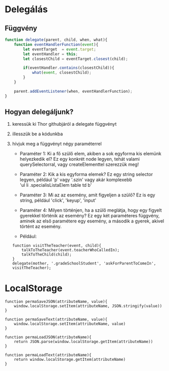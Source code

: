 # Delegálás
## Függvény
```js
function delegate(parent, child, when, what){
    function eventHandlerFunction(event){
        let eventTarget  = event.target;
        let eventHandler = this;
        let closestChild = eventTarget.closest(child);

        if(eventHandler.contains(closestChild)){
            what(event, closestChild);
        }
    }

    parent.addEventListener(when, eventHandlerFunction);
}
```

## Hogyan delegáljunk?
1. keressük ki Thor githubjáról a delegate függvényt
2. illesszük be a kódunkba
3. hívjuk meg a függvényt négy paraméterrel
    - Paraméter 1: Ki a fő szülő elem, akiben a sok egyforma kis elemünk helyezkedik el?
                 Ez egy konkrét node legyen, tehát valami querySelectorral, vagy createElementtel szerezzük meg!
    - Paraméter 2: Kik a kis egyforma elemek?
                 Ez egy string selector legyen, például 'p' vagy '.szin' vagy akár komplexebb  
                 'ul li .specialisListaElem table td b'
    - Paraméter 3: Mi az az esemény, amit figyeljen a szülő?
                 Ez is egy string, például 'click', 'keyup', 'input'
    - Paraméter 4: Milyen történjen, ha a szülő meglátja, hogy egy figyelt gyerekkel történik az esemény?
                 Ez egy két paraméteres függvény, aminek az első paramétere egy esemény, a második a gyerek, akivel történt az esemény.

    - Például:
    
    ````JS
    function visitTheTeacher(event, child){
        talkToTheTeacher(event.teacherWhoCalledIn);
        talkToTheChild(child);
    }
    delegate(mother, '.gradeSchoolStudent', 'askForParentToComeIn', visitTheTeacher);
    ````

# LocalStorage

```JS
function permaSaveJSON(attributeName, value){
    window.localStorage.setItem(attributeName, JSON.stringify(value))
}

function permaSaveText(attributeName, value){
    window.localStorage.setItem(attributeName, value)
}

function permaLoadJSON(attributeName){
    return JSON.parse(window.localStorage.getItem(attributeName))
}

function permaLoadText(attributeName){
    return window.localStorage.getItem(attributeName)
}
```